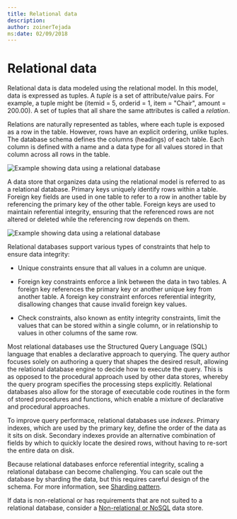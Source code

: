 ```yaml
---
title: Relational data
description: 
author: zoinerTejada
ms:date: 02/09/2018
---
```


# Relational data

Relational data is data modeled using the relational model. In this model, data is expressed as tuples. A *tuple* is a set of attribute/value pairs. For example, a tuple might be (itemid = 5, orderid = 1, item = "Chair", amount = 200.00). A set of tuples that all share the same attributes is called a *relation*. 

Relations are naturally represented as tables, where each tuple is exposed as a row in the table. However, rows have an explicit ordering, unlike tuples. The database schema defines the columns (headings) of each table. Each column is defined with a name and a data type for all values stored in that column across all rows in the table.

![Example showing data using a relational database](./images/example-relational.png)

A data store that organizes data using the relational model is referred to as a relational database. Primary keys uniquely identify rows within a table. Foreign key fields are used in one table to refer to a row in another table by referencing the primary key of the other table. Foreign keys are used to maintain referential integrity, ensuring that the referenced rows are not altered or deleted while the referencing row depends on them. 

![Example showing data using a relational database](./images/example-relational2.png)

Relational databases support various types of constraints that help to ensure data integrity:

- Unique constraints ensure that all values in a column are unique. 

- Foreign key constraints enforce a link between the data in two tables. A foreign key references the primary key or another unique key from another table. A foreign key constraint enforces referential integrity, disallowing changes that cause invalid foreign key values.

- Check constraints, also known as entity integrity constraints, limit the values that can be stored within a single column, or in relationship to values in other columns of the same row. 

Most relational databases use the Structured Query Language (SQL) language that enables a  declarative approach to querying. The query author focuses solely on authoring a query that shapes the desired result, allowing the relational database engine to decide how to execute the query. This is as opposed to the procedural approach used by other data stores, whereby the query program specifies the processing steps explicitly. Relational databases also allow for the storage of executable code routines in the form of stored procedures and functions, which enable a mixture of declarative and procedural approaches.

To improve query performace, relational databases use *indexes*. Primary indexes, which are used by the primary key, define the order of the data as it sits on disk. Secondary indexes provide an alternative combination of fields by which to quickly locate the desired rows, without having to re-sort the entire data on disk.

Because relational databases enforce referential integrity, scaling a relational database can become challenging. You can scale out the database by sharding the data, but this requires careful design of the schema. For more information, see [Sharding pattern](../../patterns/sharding.md).

If data is non-relational or has requirements that are not suited to a relational database, consider a [Non-relational or NoSQL](./non-relational-data.md) data store.
